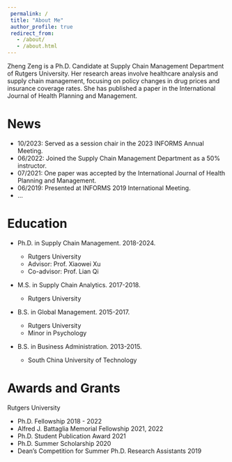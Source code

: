 ```yaml
---
 permalink: /
 title: "About Me"
 author_profile: true
 redirect_from: 
   - /about/
   - /about.html
---
```



Zheng Zeng is a Ph.D. Candidate at Supply Chain Management Department of Rutgers University. Her research areas involve healthcare analysis and supply chain management, focusing on policy changes in drug prices and insurance coverage rates. She has published a paper in the International Journal of Health Planning and Management. 

News
======
* 10/2023: Served as a session chair in the 2023 INFORMS Annual Meeting.
* 06/2022: Joined the Supply Chain Management Department as a 50% instructor. 
* 07/2021: One paper was accepted by the International Journal of Health Planning and Management.
* 06/2019: Presented at INFORMS 2019 International Meeting.
* ...


Education 
======
* Ph.D. in Supply Chain Management. 2018-2024.
  * Rutgers University
  * Advisor: Prof. Xiaowei Xu
  * Co-advisor: Prof. Lian Qi

* M.S. in Supply Chain Analytics. 2017-2018.
  * Rutgers University

* B.S. in Global Management. 2015-2017.
  * Rutgers University
  * Minor in Psychology
    
* B.S. in Business Administration. 2013-2015.
  * South China University of Technology

Awards and Grants
======
Rutgers University

*  Ph.D. Fellowship 2018 - 2022
*  Alfred J. Battaglia Memorial Fellowship 2021, 2022
*  Ph.D. Student Publication Award 2021
*  Ph.D. Summer Scholarship 2020
*  Dean’s Competition for Summer Ph.D. Research Assistants 2019



